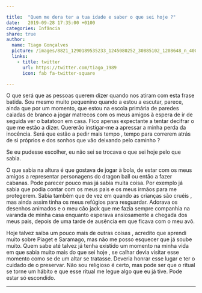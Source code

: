 ```yaml
---

title:  "Quem me dera ter a tua idade e saber o que sei hoje ?"
date:   2019-09-28 17:35:00 +0100
categories: Infância
share: true
author:
  name: Tiago Gonçalves
  picture: /images/8821_1290189535233_1245080252_30885102_1208648_n_400x400.jpg
  links:
    - title: twitter
      url: https://twitter.com/tiago_1989
      icon: fab fa-twitter-square

---
```

O que será que as pessoas querem dizer quando nos atiram com esta frase batida. Sou mesmo muito pequenino quando a estou a escutar, parece, ainda que por um momento, que estou na escola primária de paredes caiadas de branco a jogar matrecos com os meus amigos à espera de ir de seguida ver o batatoon em casa. Fico apenas expectante a tentar decifrar o que me estão a dizer.
Quererão instigar-me a apressar a minha perda da inocência. Será que estão a pedir mais tempo , tempo para correrem atrás de si próprios e dos sonhos que vão deixando pelo caminho ?

 Se eu pudesse escolher, eu não sei se trocava o que sei hoje pelo que sabia.

O que sabia na altura é que gostava de jogar à bola,  de estar com os meus amigos a representar personagens do dragon ball ou então a fazer cabanas. Pode parecer pouco mas já sabia muita coisa. Por exemplo já sabia que podia contar com os meus pais e os meus irmãos para me protegerem. Sabia também que de vez em quando as crianças são cruéis , mas ainda assim tinha os meus refúgios para resguardar. Adorava os desenhos animados e o meu cão jack que me fazia sempre companhia na varanda de minha casa enquanto esperava ansiosamente a chegada dos meus pais, depois de uma tarde de ausência em que ficava com o meu avô.


Hoje talvez saiba um pouco mais de outras coisas , acredito que aprendi muito sobre Piaget e Saramago, mas não me posso esquecer que já soube muito. Quem sabe até talvez já tenha existido um momento na minha vida em que sabia muito mais do que sei hoje , se calhar devia visitar esse momento como se de um altar se tratasse. Deveria honrar esse lugar e ter o cuidado de o preservar.  Não sou religioso é certo, mas pode ser que o ritual se torne um hábito e que esse ritual me legue algo que eu já tive. Pode estar só escondido.







---
